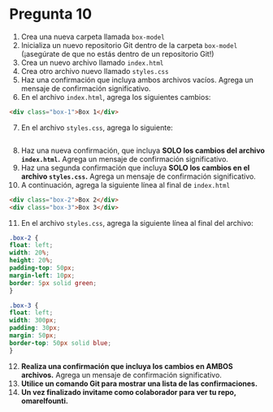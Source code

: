 # Pregunta 10

1. Crea una nueva carpeta llamada `box-model`
2. Inicializa un nuevo repositorio Git dentro de la carpeta `box-model` (¡asegúrate de que no estás dentro de un repositorio Git!)
3. Crea un nuevo archivo llamado `index.html`
4. Crea otro archivo nuevo llamado `styles.css`
5. Haz una confirmación que incluya ambos archivos vacíos. Agrega un mensaje de confirmación significativo.
6. En el archivo `index.html`, agrega los siguientes cambios:

```html
<div class="box-1">Box 1</div>
```

7. En el archivo `styles.css`, agrega lo siguiente:

```

```

8. Haz una nueva confirmación, que incluya **SOLO los cambios del archivo `index.html`.** Agrega un mensaje de confirmación significativo.
9. Haz una segunda confirmación que incluya **SOLO los cambios en el archivo `styles.css`.** Agrega un mensaje de confirmación significativo.
10. A continuación, agrega la siguiente línea al final de `index.html`

```html
<div class="box-2">Box 2</div>
<div class="box-3">Box 3</div>
```

11. En el archivo `styles.css`, agrega la siguiente línea al final del archivo:

```css
.box-2 {
float: left;
width: 20%;
height: 20%;
padding-top: 50px;
margin-left: 10px;
border: 5px solid green;
}

.box-3 {
float: left;
width: 300px;
padding: 30px;
margin: 50px;
border-top: 50px solid blue;
}
```

12. **Realiza una confirmación que incluya los cambios en AMBOS archivos.** Agrega un mensaje de confirmación significativo.
13. **Utilice un comando Git para mostrar una lista de las confirmaciones.**
14. **Un vez finalizado invitame como colaborador para ver tu repo, omarelfounti.**
